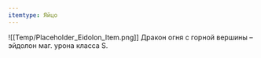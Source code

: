 ```yaml
---
itemtype: Яйцо
---
```

![[Temp/Placeholder_Eidolon_Item.png]]
Дракон огня с горной вершины – эйдолон маг. урона класса S.
